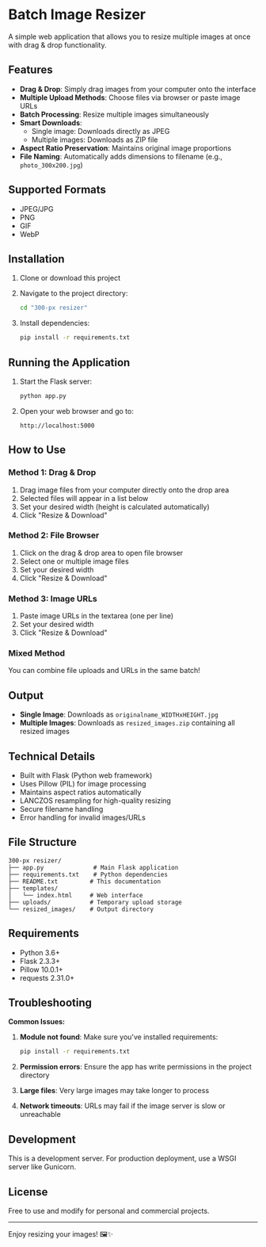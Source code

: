 # Batch Image Resizer

A simple web application that allows you to resize multiple images at once with drag & drop functionality.

## Features

- **Drag & Drop**: Simply drag images from your computer onto the interface
- **Multiple Upload Methods**: Choose files via browser or paste image URLs
- **Batch Processing**: Resize multiple images simultaneously
- **Smart Downloads**: 
  - Single image: Downloads directly as JPEG
  - Multiple images: Downloads as ZIP file
- **Aspect Ratio Preservation**: Maintains original image proportions
- **File Naming**: Automatically adds dimensions to filename (e.g., `photo_300x200.jpg`)

## Supported Formats

- JPEG/JPG
- PNG
- GIF
- WebP

## Installation

1. Clone or download this project
2. Navigate to the project directory:
   ```bash
   cd "300-px resizer"
   ```

3. Install dependencies:
   ```bash
   pip install -r requirements.txt
   ```

## Running the Application

1. Start the Flask server:
   ```bash
   python app.py
   ```

2. Open your web browser and go to:
   ```
   http://localhost:5000
   ```

## How to Use

### Method 1: Drag & Drop
1. Drag image files from your computer directly onto the drop area
2. Selected files will appear in a list below
3. Set your desired width (height is calculated automatically)
4. Click "Resize & Download"

### Method 2: File Browser
1. Click on the drag & drop area to open file browser
2. Select one or multiple image files
3. Set your desired width
4. Click "Resize & Download"

### Method 3: Image URLs
1. Paste image URLs in the textarea (one per line)
2. Set your desired width
3. Click "Resize & Download"

### Mixed Method
You can combine file uploads and URLs in the same batch!

## Output

- **Single Image**: Downloads as `originalname_WIDTHxHEIGHT.jpg`
- **Multiple Images**: Downloads as `resized_images.zip` containing all resized images

## Technical Details

- Built with Flask (Python web framework)
- Uses Pillow (PIL) for image processing
- Maintains aspect ratios automatically
- LANCZOS resampling for high-quality resizing
- Secure filename handling
- Error handling for invalid images/URLs

## File Structure

```
300-px resizer/
├── app.py              # Main Flask application
├── requirements.txt    # Python dependencies
├── README.txt         # This documentation
├── templates/
│   └── index.html     # Web interface
├── uploads/           # Temporary upload storage
└── resized_images/    # Output directory
```

## Requirements

- Python 3.6+
- Flask 2.3.3+
- Pillow 10.0.1+
- requests 2.31.0+

## Troubleshooting

**Common Issues:**

1. **Module not found**: Make sure you've installed requirements:
   ```bash
   pip install -r requirements.txt
   ```

2. **Permission errors**: Ensure the app has write permissions in the project directory

3. **Large files**: Very large images may take longer to process

4. **Network timeouts**: URLs may fail if the image server is slow or unreachable

## Development

This is a development server. For production deployment, use a WSGI server like Gunicorn.

## License

Free to use and modify for personal and commercial projects.

---

Enjoy resizing your images! 🖼️✨
